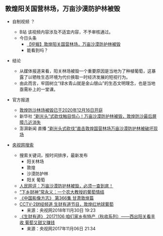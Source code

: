 
## 敦煌阳关国营林场，万亩沙漠防护林被毁

- 自制视频 ？ 
    - B站 该视频内容涉及不适宜内容，不予审核通过。
    - 今日头条 
        - [【挖掘】敦煌阳关国营林场，万亩沙漠防护林被毁](https://www.ixigua.com/6921180907504140803)
        - 能看到吗？

- 结论
    - 从媒体报道来看，阳关林场被毁一个重要原因是当地为了种植葡萄，这暴露了以牺牲生态环境为代价换取一时经济发展的短视行为。
    - 由此而言，牢固树立“绿水青山就是金山银山”的生态文明理念，也是当地亟需补上的一堂课。

- 官方报道
    - [敦煌防沙林场被毁已于2020年12月16日开庭](https://www.bilibili.com/video/BV1M5411J7Z3/)
    - 新华社 [“剃光头”式砍伐触目惊心！万亩沙漠防护林被毁，敦煌防沙最后屏障几近消失](https://www.bilibili.com/video/BV1wv411s7tC)
    - 澎湃新闻 直播 [“剃光头式砍伐”直击敦煌国营林场万亩沙漠防护林被破坏现场](https://www.bilibili.com/video/BV1Ff4y1C7Vm)
    
- [央视网搜索](https://search.cctv.com)
    - 搜索关键词，按时间排序，最新发布
        - 阳关林场
        - 敦煌
        - 沙漠防护林
        - 阳关 葡萄
    - [人民网评：万亩沙漠防护林被毁，必须一查到底！](https://news.cctv.com/2021/01/22/ARTIaycK6cdqNq9Lo1pHBnrf210122.shtml)
    - [“下乡财神”常永义：一个农大教授的葡萄情结](http://sannong.cntv.cn/2015/09/23/ARTI1442994355480236.shtml)
    - [《中国影像方志》 第366集 甘肃敦煌篇](https://tv.cctv.com/2019/10/07/VIDE3q9t8QzHPKmMeda7Pmp3191007.shtml)
    - [CCTV-2财经频道  生财有道节目，敦煌红地球葡萄](https://tv.cctv.com/2018/11/30/VIDEnCgxOcREUMx85Xhcs8S0181130.shtml)
        - 来源：央视网2018年11月30日 19:23
    - [《生财有道》 20171106 咱们家乡有特产（秋收系列）——西出阳关看丰收 葡萄又甜又赚钱](https://tv.cctv.com/2017/11/06/VIDEgcnbefPLX51CH1XvsBa6171106.shtml)
        - 来源：央视网2017年11月06日 21:34
